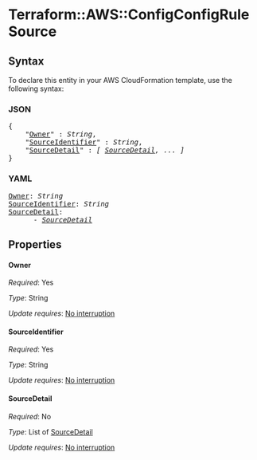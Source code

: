 # Terraform::AWS::ConfigConfigRule Source

## Syntax

To declare this entity in your AWS CloudFormation template, use the following syntax:

### JSON

<pre>
{
    "<a href="#owner" title="Owner">Owner</a>" : <i>String</i>,
    "<a href="#sourceidentifier" title="SourceIdentifier">SourceIdentifier</a>" : <i>String</i>,
    "<a href="#sourcedetail" title="SourceDetail">SourceDetail</a>" : <i>[ <a href="source-sourcedetail.md">SourceDetail</a>, ... ]</i>
}
</pre>

### YAML

<pre>
<a href="#owner" title="Owner">Owner</a>: <i>String</i>
<a href="#sourceidentifier" title="SourceIdentifier">SourceIdentifier</a>: <i>String</i>
<a href="#sourcedetail" title="SourceDetail">SourceDetail</a>: <i>
      - <a href="source-sourcedetail.md">SourceDetail</a></i>
</pre>

## Properties

#### Owner

_Required_: Yes

_Type_: String

_Update requires_: [No interruption](https://docs.aws.amazon.com/AWSCloudFormation/latest/UserGuide/using-cfn-updating-stacks-update-behaviors.html#update-no-interrupt)

#### SourceIdentifier

_Required_: Yes

_Type_: String

_Update requires_: [No interruption](https://docs.aws.amazon.com/AWSCloudFormation/latest/UserGuide/using-cfn-updating-stacks-update-behaviors.html#update-no-interrupt)

#### SourceDetail

_Required_: No

_Type_: List of <a href="source-sourcedetail.md">SourceDetail</a>

_Update requires_: [No interruption](https://docs.aws.amazon.com/AWSCloudFormation/latest/UserGuide/using-cfn-updating-stacks-update-behaviors.html#update-no-interrupt)

